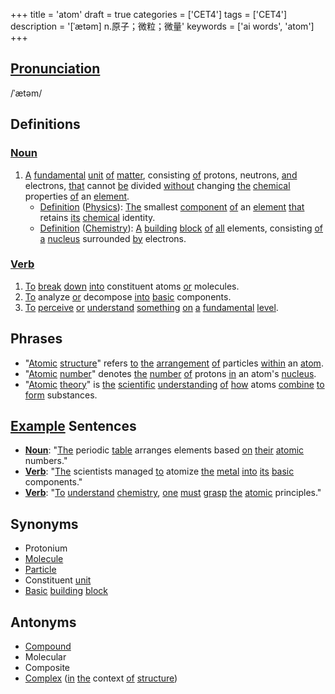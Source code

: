 +++
title = 'atom'
draft = true
categories = ['CET4']
tags = ['CET4']
description = '[ˈætəm] n.原子；微粒；微量'
keywords = ['ai words', 'atom']
+++

## [Pronunciation](/en/post/pronunciation/)
/ˈætəm/

## Definitions
### [Noun](/en/post/noun/)
1. [A](/en/post/a/) [fundamental](/en/post/fundamental/) [unit](/en/post/unit/) [of](/en/post/of/) [matter](/en/post/matter/), consisting [of](/en/post/of/) protons, neutrons, [and](/en/post/and/) electrons, [that](/en/post/that/) cannot [be](/en/post/be/) divided [without](/en/post/without/) changing [the](/en/post/the/) [chemical](/en/post/chemical/) properties [of](/en/post/of/) an [element](/en/post/element/).
   - [Definition](/en/post/definition/) ([Physics](/en/post/physics/)): [The](/en/post/the/) smallest [component](/en/post/component/) [of](/en/post/of/) an [element](/en/post/element/) [that](/en/post/that/) retains [its](/en/post/its/) [chemical](/en/post/chemical/) identity.
   - [Definition](/en/post/definition/) ([Chemistry](/en/post/chemistry/)): [A](/en/post/a/) [building](/en/post/building/) [block](/en/post/block/) [of](/en/post/of/) [all](/en/post/all/) elements, consisting [of](/en/post/of/) [a](/en/post/a/) [nucleus](/en/post/nucleus/) surrounded [by](/en/post/by/) electrons.

### [Verb](/en/post/verb/)
1. [To](/en/post/to/) [break](/en/post/break/) [down](/en/post/down/) [into](/en/post/into/) constituent atoms [or](/en/post/or/) molecules.
2. [To](/en/post/to/) analyze [or](/en/post/or/) decompose [into](/en/post/into/) [basic](/en/post/basic/) components.
3. [To](/en/post/to/) [perceive](/en/post/perceive/) [or](/en/post/or/) [understand](/en/post/understand/) [something](/en/post/something/) [on](/en/post/on/) [a](/en/post/a/) [fundamental](/en/post/fundamental/) [level](/en/post/level/).

## Phrases
- "[Atomic](/en/post/atomic/) [structure](/en/post/structure/)" refers [to](/en/post/to/) [the](/en/post/the/) [arrangement](/en/post/arrangement/) [of](/en/post/of/) particles [within](/en/post/within/) an [atom](/en/post/atom/).
- "[Atomic](/en/post/atomic/) [number](/en/post/number/)" denotes [the](/en/post/the/) [number](/en/post/number/) [of](/en/post/of/) protons [in](/en/post/in/) an atom's [nucleus](/en/post/nucleus/).
- "[Atomic](/en/post/atomic/) [theory](/en/post/theory/)" is [the](/en/post/the/) [scientific](/en/post/scientific/) [understanding](/en/post/understanding/) [of](/en/post/of/) [how](/en/post/how/) atoms [combine](/en/post/combine/) [to](/en/post/to/) [form](/en/post/form/) substances.

## [Example](/en/post/example/) Sentences
- **[Noun](/en/post/noun/)**: "[The](/en/post/the/) periodic [table](/en/post/table/) arranges elements based [on](/en/post/on/) [their](/en/post/their/) [atomic](/en/post/atomic/) numbers."
- **[Verb](/en/post/verb/)**: "[The](/en/post/the/) scientists managed [to](/en/post/to/) atomize [the](/en/post/the/) [metal](/en/post/metal/) [into](/en/post/into/) [its](/en/post/its/) [basic](/en/post/basic/) components."
- **[Verb](/en/post/verb/)**: "[To](/en/post/to/) [understand](/en/post/understand/) [chemistry](/en/post/chemistry/), [one](/en/post/one/) [must](/en/post/must/) [grasp](/en/post/grasp/) [the](/en/post/the/) [atomic](/en/post/atomic/) principles."

## Synonyms
- Protonium
- [Molecule](/en/post/molecule/)
- [Particle](/en/post/particle/)
- Constituent [unit](/en/post/unit/)
- [Basic](/en/post/basic/) [building](/en/post/building/) [block](/en/post/block/)

## Antonyms
- [Compound](/en/post/compound/)
- Molecular
- Composite
- [Complex](/en/post/complex/) ([in](/en/post/in/) [the](/en/post/the/) context [of](/en/post/of/) [structure](/en/post/structure/))
